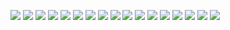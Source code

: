 ![](IMG-20240615-WA0028.jpg)
![](IMG-20240615-WA0029.jpg)
![](IMG-20240615-WA0030.jpg)
![](IMG-20240615-WA0031.jpg)
![](IMG-20240615-WA0032.jpg)
![](IMG-20240615-WA0033.jpg)
![](IMG-20240615-WA0034.jpg)
![](IMG-20240615-WA0035.jpg)
![](IMG-20240615-WA0036.jpg)
![](IMG-20240615-WA0037.jpg)
![](IMG-20240615-WA0038.jpg)
![](IMG-20240615-WA0039.jpg)
![](IMG-20240615-WA0040.jpg)
![](IMG-20240615-WA0041.jpg)
![](IMG-20240615-WA0042.jpg)
![](IMG-20240615-WA0043.jpg)
![](IMG-20240615-WA0044.jpg)